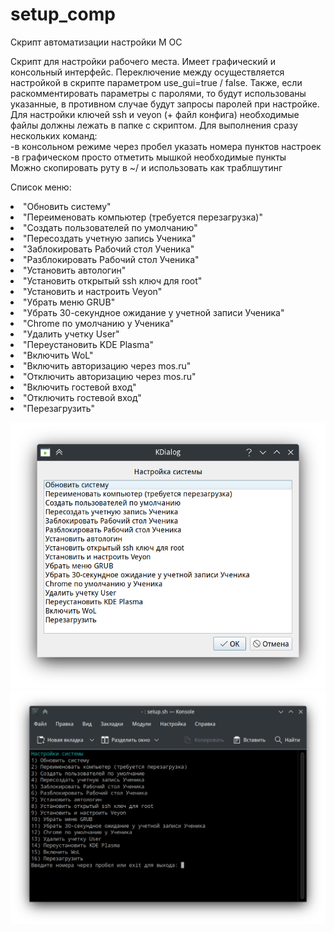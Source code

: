 # setup_comp
Скрипт автоматизации настройки М ОС

Скрипт для настройки рабочего места. Имеет графический и консольный интерфейс. Переключение между осуществляется настройкой в скрипте параметром use_gui=true / false.
Также, если раскомментировать параметры с паролями, то  будут использованы указанные, в противном случае будут запросы паролей при настройке.<br/>
Для настройки ключей ssh и veyon (+ файл конфига) необходимые файлы должны лежать в папке с скриптом.
Для выполнения сразу нескольких команд:<br/>
-в консольном режиме через пробел указать номера пунктов настроек<br/>
-в графическом просто отметить мышкой необходимые пункты<br/>
Можно скопировать руту в ~/ и использовать как траблшутинг

Список меню:
<il>
<li>"Обновить систему"</li>
<li>"Переименовать компьютер (требуется перезагрузка)"</li>
<li>"Создать пользователей по умолчанию"</li>
<li>"Пересоздать учетную запись Ученика"</li>
<li>"Заблокировать Рабочий стол Ученика"</li>
<li>"Разблокировать Рабочий стол Ученика"</li>
<li>"Установить автологин"</li>
<li>"Установить открытый ssh ключ для root"</li>
<li>"Установить и настроить Veyon"</li>
<li>"Убрать меню GRUB"</li>
<li>"Убрать 30-секундное ожидание у учетной записи Ученика"</li>
<li>"Chrome по умолчанию у Ученика"</li>
<li>"Удалить учетку User"</li>
<li>"Переустановить KDE Plasma"</li>
<li>"Включить WoL"</li>
<li>"Включить авторизацию через mos.ru"</li>
<li>"Отключить авторизацию через mos.ru"</li>
<li>"Включить гостевой вход"</li>
<li>"Отключить гостевой вход"</li>
<li>"Перезагрузить"</li>
</il>

![Графический режим](https://github.com/xp9k/setup_comp/blob/main/Screenshot_1.png)
![Консольный режим](https://github.com/xp9k/setup_comp/blob/main/Screenshot_2.png)
